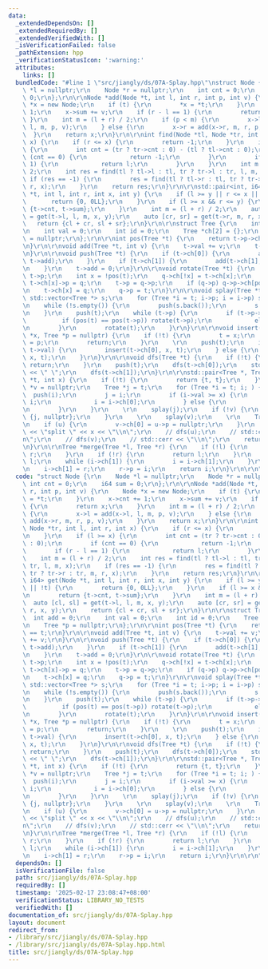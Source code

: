 ```yaml
---
data:
  _extendedDependsOn: []
  _extendedRequiredBy: []
  _extendedVerifiedWith: []
  _isVerificationFailed: false
  _pathExtension: hpp
  _verificationStatusIcon: ':warning:'
  attributes:
    links: []
  bundledCode: "#line 1 \"src/jiangly/ds/07A-Splay.hpp\"\nstruct Node {\r\n    Node\
    \ *l = nullptr;\r\n    Node *r = nullptr;\r\n    int cnt = 0;\r\n    i64 sum =\
    \ 0;\r\n};\r\n\r\nNode *add(Node *t, int l, int r, int p, int v) {\r\n    Node\
    \ *x = new Node;\r\n    if (t) {\r\n        *x = *t;\r\n    }\r\n    x->cnt +=\
    \ 1;\r\n    x->sum += v;\r\n    if (r - l == 1) {\r\n        return x;\r\n   \
    \ }\r\n    int m = (l + r) / 2;\r\n    if (p < m) {\r\n        x->l = add(x->l,\
    \ l, m, p, v);\r\n    } else {\r\n        x->r = add(x->r, m, r, p, v);\r\n  \
    \  }\r\n    return x;\r\n}\r\n\r\nint find(Node *tl, Node *tr, int l, int r, int\
    \ x) {\r\n    if (r <= x) {\r\n        return -1;\r\n    }\r\n    if (l >= x)\
    \ {\r\n        int cnt = (tr ? tr->cnt : 0) - (tl ? tl->cnt : 0);\r\n        if\
    \ (cnt == 0) {\r\n            return -1;\r\n        }\r\n        if (r - l ==\
    \ 1) {\r\n            return l;\r\n        }\r\n    }\r\n    int m = (l + r) /\
    \ 2;\r\n    int res = find(tl ? tl->l : tl, tr ? tr->l : tr, l, m, x);\r\n   \
    \ if (res == -1) {\r\n        res = find(tl ? tl->r : tl, tr ? tr->r : tr, m,\
    \ r, x);\r\n    }\r\n    return res;\r\n}\r\n\r\nstd::pair<int, i64> get(Node\
    \ *t, int l, int r, int x, int y) {\r\n    if (l >= y || r <= x || !t) {\r\n \
    \       return {0, 0LL};\r\n    }\r\n    if (l >= x && r <= y) {\r\n        return\
    \ {t->cnt, t->sum};\r\n    }\r\n    int m = (l + r) / 2;\r\n    auto [cl, sl]\
    \ = get(t->l, l, m, x, y);\r\n    auto [cr, sr] = get(t->r, m, r, x, y);\r\n \
    \   return {cl + cr, sl + sr};\r\n}\r\n\r\nstruct Tree {\r\n    int add = 0;\r\
    \n    int val = 0;\r\n    int id = 0;\r\n    Tree *ch[2] = {};\r\n    Tree *p\
    \ = nullptr;\r\n};\r\n\r\nint pos(Tree *t) {\r\n    return t->p->ch[1] == t;\r\
    \n}\r\n\r\nvoid add(Tree *t, int v) {\r\n    t->val += v;\r\n    t->add += v;\r\
    \n}\r\n\r\nvoid push(Tree *t) {\r\n    if (t->ch[0]) {\r\n        add(t->ch[0],\
    \ t->add);\r\n    }\r\n    if (t->ch[1]) {\r\n        add(t->ch[1], t->add);\r\
    \n    }\r\n    t->add = 0;\r\n}\r\n\r\nvoid rotate(Tree *t) {\r\n    Tree *q =\
    \ t->p;\r\n    int x = !pos(t);\r\n    q->ch[!x] = t->ch[x];\r\n    if (t->ch[x])\
    \ t->ch[x]->p = q;\r\n    t->p = q->p;\r\n    if (q->p) q->p->ch[pos(q)] = t;\r\
    \n    t->ch[x] = q;\r\n    q->p = t;\r\n}\r\n\r\nvoid splay(Tree *t) {\r\n   \
    \ std::vector<Tree *> s;\r\n    for (Tree *i = t; i->p; i = i->p) s.push_back(i->p);\r\
    \n    while (!s.empty()) {\r\n        push(s.back());\r\n        s.pop_back();\r\
    \n    }\r\n    push(t);\r\n    while (t->p) {\r\n        if (t->p->p) {\r\n  \
    \          if (pos(t) == pos(t->p)) rotate(t->p);\r\n            else rotate(t);\r\
    \n        }\r\n        rotate(t);\r\n    }\r\n}\r\n\r\nvoid insert(Tree *&t, Tree\
    \ *x, Tree *p = nullptr) {\r\n    if (!t) {\r\n        t = x;\r\n        x->p\
    \ = p;\r\n        return;\r\n    }\r\n    \r\n    push(t);\r\n    if (x->val <\
    \ t->val) {\r\n        insert(t->ch[0], x, t);\r\n    } else {\r\n        insert(t->ch[1],\
    \ x, t);\r\n    }\r\n}\r\n\r\nvoid dfs(Tree *t) {\r\n    if (!t) {\r\n       \
    \ return;\r\n    }\r\n    push(t);\r\n    dfs(t->ch[0]);\r\n    std::cerr << t->val\
    \ << \" \";\r\n    dfs(t->ch[1]);\r\n}\r\n\r\nstd::pair<Tree *, Tree *> split(Tree\
    \ *t, int x) {\r\n    if (!t) {\r\n        return {t, t};\r\n    }\r\n    Tree\
    \ *v = nullptr;\r\n    Tree *j = t;\r\n    for (Tree *i = t; i; ) {\r\n      \
    \  push(i);\r\n        j = i;\r\n        if (i->val >= x) {\r\n            v =\
    \ i;\r\n            i = i->ch[0];\r\n        } else {\r\n            i = i->ch[1];\r\
    \n        }\r\n    }\r\n    \r\n    splay(j);\r\n    if (!v) {\r\n        return\
    \ {j, nullptr};\r\n    }\r\n    \r\n    splay(v);\r\n    \r\n    Tree *u = v->ch[0];\r\
    \n    if (u) {\r\n        v->ch[0] = u->p = nullptr;\r\n    }\r\n    // std::cerr\
    \ << \"split \" << x << \"\\n\";\r\n    // dfs(u);\r\n    // std::cerr << \"\\\
    n\";\r\n    // dfs(v);\r\n    // std::cerr << \"\\n\";\r\n    return {u, v};\r\
    \n}\r\n\r\nTree *merge(Tree *l, Tree *r) {\r\n    if (!l) {\r\n        return\
    \ r;\r\n    }\r\n    if (!r) {\r\n        return l;\r\n    }\r\n    Tree *i =\
    \ l;\r\n    while (i->ch[1]) {\r\n        i = i->ch[1];\r\n    }\r\n    splay(i);\r\
    \n    i->ch[1] = r;\r\n    r->p = i;\r\n    return i;\r\n}\r\n\r\n"
  code: "struct Node {\r\n    Node *l = nullptr;\r\n    Node *r = nullptr;\r\n   \
    \ int cnt = 0;\r\n    i64 sum = 0;\r\n};\r\n\r\nNode *add(Node *t, int l, int\
    \ r, int p, int v) {\r\n    Node *x = new Node;\r\n    if (t) {\r\n        *x\
    \ = *t;\r\n    }\r\n    x->cnt += 1;\r\n    x->sum += v;\r\n    if (r - l == 1)\
    \ {\r\n        return x;\r\n    }\r\n    int m = (l + r) / 2;\r\n    if (p < m)\
    \ {\r\n        x->l = add(x->l, l, m, p, v);\r\n    } else {\r\n        x->r =\
    \ add(x->r, m, r, p, v);\r\n    }\r\n    return x;\r\n}\r\n\r\nint find(Node *tl,\
    \ Node *tr, int l, int r, int x) {\r\n    if (r <= x) {\r\n        return -1;\r\
    \n    }\r\n    if (l >= x) {\r\n        int cnt = (tr ? tr->cnt : 0) - (tl ? tl->cnt\
    \ : 0);\r\n        if (cnt == 0) {\r\n            return -1;\r\n        }\r\n\
    \        if (r - l == 1) {\r\n            return l;\r\n        }\r\n    }\r\n\
    \    int m = (l + r) / 2;\r\n    int res = find(tl ? tl->l : tl, tr ? tr->l :\
    \ tr, l, m, x);\r\n    if (res == -1) {\r\n        res = find(tl ? tl->r : tl,\
    \ tr ? tr->r : tr, m, r, x);\r\n    }\r\n    return res;\r\n}\r\n\r\nstd::pair<int,\
    \ i64> get(Node *t, int l, int r, int x, int y) {\r\n    if (l >= y || r <= x\
    \ || !t) {\r\n        return {0, 0LL};\r\n    }\r\n    if (l >= x && r <= y) {\r\
    \n        return {t->cnt, t->sum};\r\n    }\r\n    int m = (l + r) / 2;\r\n  \
    \  auto [cl, sl] = get(t->l, l, m, x, y);\r\n    auto [cr, sr] = get(t->r, m,\
    \ r, x, y);\r\n    return {cl + cr, sl + sr};\r\n}\r\n\r\nstruct Tree {\r\n  \
    \  int add = 0;\r\n    int val = 0;\r\n    int id = 0;\r\n    Tree *ch[2] = {};\r\
    \n    Tree *p = nullptr;\r\n};\r\n\r\nint pos(Tree *t) {\r\n    return t->p->ch[1]\
    \ == t;\r\n}\r\n\r\nvoid add(Tree *t, int v) {\r\n    t->val += v;\r\n    t->add\
    \ += v;\r\n}\r\n\r\nvoid push(Tree *t) {\r\n    if (t->ch[0]) {\r\n        add(t->ch[0],\
    \ t->add);\r\n    }\r\n    if (t->ch[1]) {\r\n        add(t->ch[1], t->add);\r\
    \n    }\r\n    t->add = 0;\r\n}\r\n\r\nvoid rotate(Tree *t) {\r\n    Tree *q =\
    \ t->p;\r\n    int x = !pos(t);\r\n    q->ch[!x] = t->ch[x];\r\n    if (t->ch[x])\
    \ t->ch[x]->p = q;\r\n    t->p = q->p;\r\n    if (q->p) q->p->ch[pos(q)] = t;\r\
    \n    t->ch[x] = q;\r\n    q->p = t;\r\n}\r\n\r\nvoid splay(Tree *t) {\r\n   \
    \ std::vector<Tree *> s;\r\n    for (Tree *i = t; i->p; i = i->p) s.push_back(i->p);\r\
    \n    while (!s.empty()) {\r\n        push(s.back());\r\n        s.pop_back();\r\
    \n    }\r\n    push(t);\r\n    while (t->p) {\r\n        if (t->p->p) {\r\n  \
    \          if (pos(t) == pos(t->p)) rotate(t->p);\r\n            else rotate(t);\r\
    \n        }\r\n        rotate(t);\r\n    }\r\n}\r\n\r\nvoid insert(Tree *&t, Tree\
    \ *x, Tree *p = nullptr) {\r\n    if (!t) {\r\n        t = x;\r\n        x->p\
    \ = p;\r\n        return;\r\n    }\r\n    \r\n    push(t);\r\n    if (x->val <\
    \ t->val) {\r\n        insert(t->ch[0], x, t);\r\n    } else {\r\n        insert(t->ch[1],\
    \ x, t);\r\n    }\r\n}\r\n\r\nvoid dfs(Tree *t) {\r\n    if (!t) {\r\n       \
    \ return;\r\n    }\r\n    push(t);\r\n    dfs(t->ch[0]);\r\n    std::cerr << t->val\
    \ << \" \";\r\n    dfs(t->ch[1]);\r\n}\r\n\r\nstd::pair<Tree *, Tree *> split(Tree\
    \ *t, int x) {\r\n    if (!t) {\r\n        return {t, t};\r\n    }\r\n    Tree\
    \ *v = nullptr;\r\n    Tree *j = t;\r\n    for (Tree *i = t; i; ) {\r\n      \
    \  push(i);\r\n        j = i;\r\n        if (i->val >= x) {\r\n            v =\
    \ i;\r\n            i = i->ch[0];\r\n        } else {\r\n            i = i->ch[1];\r\
    \n        }\r\n    }\r\n    \r\n    splay(j);\r\n    if (!v) {\r\n        return\
    \ {j, nullptr};\r\n    }\r\n    \r\n    splay(v);\r\n    \r\n    Tree *u = v->ch[0];\r\
    \n    if (u) {\r\n        v->ch[0] = u->p = nullptr;\r\n    }\r\n    // std::cerr\
    \ << \"split \" << x << \"\\n\";\r\n    // dfs(u);\r\n    // std::cerr << \"\\\
    n\";\r\n    // dfs(v);\r\n    // std::cerr << \"\\n\";\r\n    return {u, v};\r\
    \n}\r\n\r\nTree *merge(Tree *l, Tree *r) {\r\n    if (!l) {\r\n        return\
    \ r;\r\n    }\r\n    if (!r) {\r\n        return l;\r\n    }\r\n    Tree *i =\
    \ l;\r\n    while (i->ch[1]) {\r\n        i = i->ch[1];\r\n    }\r\n    splay(i);\r\
    \n    i->ch[1] = r;\r\n    r->p = i;\r\n    return i;\r\n}\r\n\r\n"
  dependsOn: []
  isVerificationFile: false
  path: src/jiangly/ds/07A-Splay.hpp
  requiredBy: []
  timestamp: '2025-02-17 23:08:47+08:00'
  verificationStatus: LIBRARY_NO_TESTS
  verifiedWith: []
documentation_of: src/jiangly/ds/07A-Splay.hpp
layout: document
redirect_from:
- /library/src/jiangly/ds/07A-Splay.hpp
- /library/src/jiangly/ds/07A-Splay.hpp.html
title: src/jiangly/ds/07A-Splay.hpp
---
```

